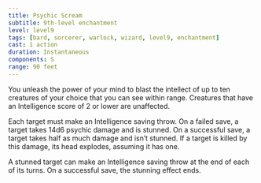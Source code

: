 ```yaml
---
title: Psychic Scream
subtitle: 9th-level enchantment
level: level9
tags: [bard, sorcerer, warlock, wizard, level9, enchantment]
cast: 1 action
duration: Instantaneous
components: S
range: 90 feet
---
```

You unleash the power of your mind to blast the intellect of up to ten creatures of your choice that you can see within range. Creatures that have an Intelligence score of 2 or lower are unaffected.

Each target must make an Intelligence saving throw. On a failed save, a target takes 14d6 psychic damage and is stunned. On a successful save, a target takes half as much damage and isn’t stunned. If a target is killed by this damage, its head explodes, assuming it has one.

A stunned target can make an Intelligence saving throw at the end of each of its turns. On a successful save, the stunning effect ends.